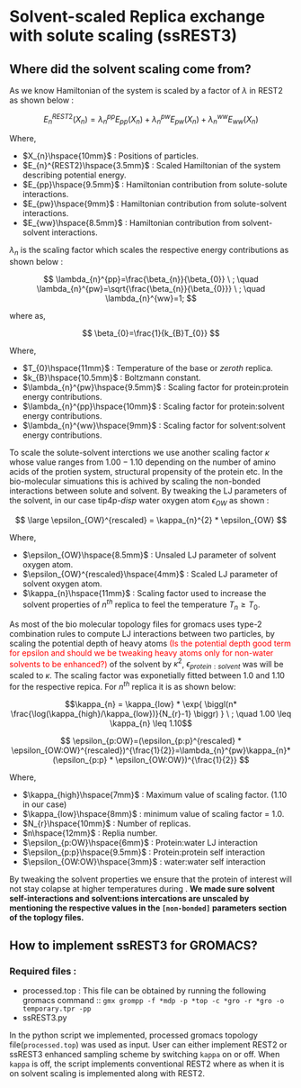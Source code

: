 # Solvent-scaled Replica exchange with solute scaling (ssREST3)

## Where did the solvent scaling come from?

<!-- To circumvent the collapse of polymer kind of proteins while using Replica Exchange with Solute Scaling(REST2) protein-solvent interactions of the simulation are scaled.  -->

As we know Hamiltonian of the system is scaled by a factor of $\lambda$ in REST2 as shown below :


$$
E_{n}^{REST2}(X_{n}) = \lambda_{n}^{pp} E_{pp}(X_{n}) + \lambda_{n}^{pw} E_{pw}(X_{n}) + \lambda_{n}^{ww} E_{ww} (X_{n})
$$

Where, 
- $X_{n}\hspace{10mm}$ : Positions of particles.
- $E_{n}^{REST2}\hspace{3.5mm}$ : Scaled Hamiltonian of the system describing potential energy.
- $E_{pp}\hspace{9.5mm}$ : Hamiltonian contribution from solute-solute interactions.
- $E_{pw}\hspace{9mm}$ : Hamiltonian contribution from solute-solvent interactions.
- $E_{ww}\hspace{8.5mm}$ : Hamiltonian contribution from solvent-solvent interactions.


$\lambda_{n}$ is the scaling factor which scales the respective energy contributions as shown below :  


$$
\lambda_{n}^{pp}=\frac{\beta_{n}}{\beta_{0}} \ ; \quad \lambda_{n}^{pw}=\sqrt{\frac{\beta_{n}}{\beta_{0}}} \ ; \quad \lambda_{n}^{ww}=1;
$$

where as,

$$
\beta_{0}=\frac{1}{k_{B}T_{0}}
$$

Where,
- $T_{0}\hspace{11mm}$ : Temperature of the base or $zeroth$ replica.
- $k_{B}\hspace{10.5mm}$ : Boltzmann constant.
- $\lambda_{n}^{pw}\hspace{9.5mm}$ : Scaling factor for protein:protein energy contributions.
- $\lambda_{n}^{pp}\hspace{10mm}$ : Scaling factor for protein:solvent energy contributions.
- $\lambda_{n}^{ww}\hspace{9mm}$ : Scaling factor for solvent:solvent energy contributions.

To scale the solute-solvent interctions we use another scaling factor $\kappa$ whose value ranges from $1.00 - 1.10$ depending on the number of amino acids of the protien system, structural propensity of the protein etc. In the bio-molecular simuations this is achived by scaling the non-bonded interactions between solute and solvent. By tweaking the LJ parameters of the solvent, in our case tip4p-*disp* water oxygen atom $\epsilon_{OW}$ as shown :  

$$
\large
\epsilon_{OW}^{rescaled} = \kappa_{n}^{2} * \epsilon_{OW}
$$

Where,
- $\epsilon_{OW}\hspace{8.5mm}$ : Unsaled LJ parameter of solvent oxygen atom.
- $\epsilon_{OW}^{rescaled}\hspace{4mm}$ : Scaled LJ parameter of solvent oxygen atom.
- $\kappa_{n}\hspace{11mm}$ : Scaling factor used to increase the solvent properties of $n^{th}$ replica to feel the temperature $T_{n} \ge T_{0}$.

As most of the bio molecular topology files for gromacs uses type-2 combination rules to compute LJ interactions between two particles, by scaling the potential depth of heavy atoms  <p1 style="color: red;">(Is the potential depth good term for epsilon and should we be tweaking heavy atoms only for non-water solvents to be enhanced?)</p1> of the solvent by $\kappa^{2}$, $\epsilon_{protein:solvent}$ was will be scaled to $\kappa$. The scaling factor was exponetially fitted between 1.0 and 1.10 for the respective repica. For $n^{th}$ replica it is as shown below:

$$\kappa_{n} = \kappa_{low} * \exp{ \biggl(n* \frac{\log(\kappa_{high}/\kappa_{low})}{N_{r}-1} \biggr) } \ ; \quad 1.00 \leq \kappa_{n} \leq 1.10$$

$$
\epsilon_{p:OW}=(\epsilon_{p:p}^{rescaled} * \epsilon_{OW:OW}^{rescaled})^{\frac{1}{2}}=\lambda_{n}^{pw}\kappa_{n}*(\epsilon_{p:p} * \epsilon_{OW:OW})^{\frac{1}{2}}
$$

Where,
- $\kappa_{high}\hspace{7mm}$ : Maximum value of scaling factor. (1.10 in our case)
- $\kappa_{low}\hspace{8mm}$ : minimum value of scaling factor = 1.0.
- $N_{r}\hspace{10mm}$ : Number of replicas.
- $n\hspace{12mm}$ : Replia number.
- $\epsilon_{p:OW}\hspace{6mm}$ : Protein:water LJ interaction 
- $\epsilon_{p:p}\hspace{9.5mm}$ : Protein:protein self interaction  
- $\epsilon_{OW:OW}\hspace{3mm}$ : water:water self interaction

By tweaking the solvent properties we ensure that the protein of interest will not stay colapse at higher temperatures during . **We made sure solvent self-interactions and solvent:ions intercations are unscaled by mentioning the respective values in the `[non-bonded]` parameters section of the toplogy files.** 

## How to implement ssREST3 for GROMACS?

### Required files :

- processed.top : This file can be obtained by running the following gromacs command :: `gmx grompp -f *mdp -p *top -c *gro -r *gro -o temporary.tpr -pp`
- ssREST3.py

In the python script we implemented, processed gromacs topology file(`processed.top`) was used as input. User can either implement REST2 or ssREST3 enhanced sampling scheme by switching `kappa` on or off. When `kappa` is off, the script implements conventional REST2 where as when it is on solvent scaling is implemented along with REST2.

